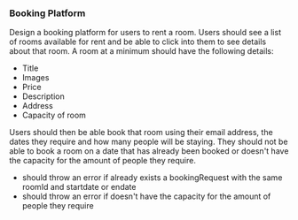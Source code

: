 
### Booking Platform

Design a booking platform for users to rent a room. Users should see a list of rooms available
for rent and be able to click into them to see details about that room. A room at a minimum
should have the following details:

* Title
* Images
* Price
* Description
* Address
* Capacity of room

Users should then be able book that room using their email address, the dates they require and
how many people will be staying. They should not be able to book a room on a date that has
already been booked or doesn't have the capacity for the amount of people they require.

<!-- - guests in filters  -->
<!-- - checkin and checkout date pickers in home component -->
<!-- - create bookingRequest -->
<!-- - receive bookingRequests, and filter by date -->

- should throw an error if already exists a bookingRequest with the same roomId and startdate or endate
- should throw an error  if doesn't have the capacity for the amount of people they require
